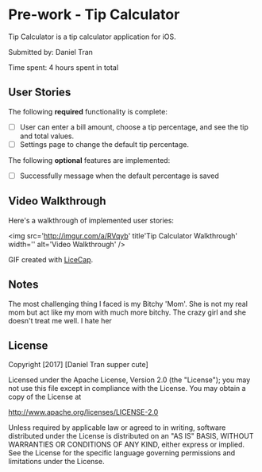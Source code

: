 # Pre-work - Tip Calculator

Tip Calculator is a tip calculator application for iOS.

Submitted by: Daniel Tran

Time spent: 4 hours spent in total

## User Stories

The following **required** functionality is complete:

* [ ] User can enter a bill amount, choose a tip percentage, and see the tip and total values.
* [ ] Settings page to change the default tip percentage.

The following **optional** features are implemented:
* [ ] Successfully message when the default percentage is saved

## Video Walkthrough 

Here's a walkthrough of implemented user stories:

<img src='http://imgur.com/a/RVqyb' title'Tip Calculator Walkthrough' width='' alt='Video Walkthrough' />

GIF created with [LiceCap](http://www.cockos.com/licecap/).

## Notes

The most challenging thing I faced is my Bitchy 'Mom'. She is not my real mom but act like my mom with much more bitchy. The crazy girl and she doesn't treat me well. I hate her 

## License

Copyright [2017] [Daniel Tran supper cute]

Licensed under the Apache License, Version 2.0 (the "License");
you may not use this file except in compliance with the License.
You may obtain a copy of the License at

http://www.apache.org/licenses/LICENSE-2.0

Unless required by applicable law or agreed to in writing, software
distributed under the License is distributed on an "AS IS" BASIS,
WITHOUT WARRANTIES OR CONDITIONS OF ANY KIND, either express or implied.
See the License for the specific language governing permissions and
limitations under the License.

